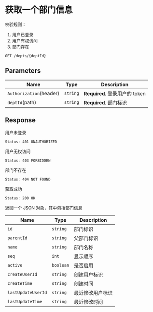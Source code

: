 # 获取一个部门信息

校验规则：

1. 用户已登录
2. 用户有权访问
3. 部门存在

```text
GET /depts/{deptId}
```

## Parameters

| Name                    | Type     | Description                    |
| ----------------------- | -------- | ------------------------------ |
| `Authorization`(header) | `string` | **Required**. 登录用户的 token |
| `deptId`(path)          | `string` | **Required**. 部门标识         |

## Response

用户未登录

```text
Status: 401 UNAUTHORIZED
```

用户无权访问

```text
Status: 403 FORBIDDEN
```

部门不存在

```text
Status: 404 NOT FOUND
```

获取成功

```text
Status: 200 OK
```

返回一个 JSON 对象，其中包括部门信息

| Name               | Type      | Description      |
| ------------------ | --------- | ---------------- |
| `id`               | `string`  | 部门标识         |
| `parentId`         | `string`  | 父部门标识       |
| `name`             | `string`  | 部门名称         |
| `seq`              | `int`     | 显示顺序         |
| `active`           | `boolean` | 是否启用         |
| `createUserId`     | `string`  | 创建用户标识     |
| `createTime`       | `string`  | 创建时间         |
| `lastUpdateUserId` | `string`  | 最近修改用户标识 |
| `lastUpdateTime`   | `string`  | 最近修改时间     |
